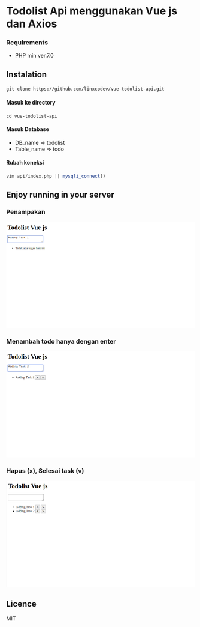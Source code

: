 # Todolist Api menggunakan Vue js dan Axios

### Requirements
- PHP min ver.7.0

## Instalation
```
git clone https://github.com/linxcodev/vue-todolist-api.git
```

#### Masuk ke directory
```
cd vue-todolist-api
```

#### Masuk Database
- DB_name => todolist
- Table_name => todo

#### Rubah koneksi
```php
vim api/index.php || mysqli_connect()
```

## Enjoy running in your server
### Penampakan
![alt](img/1.png)
### Menambah todo hanya dengan enter
![alt](img/2.png)
### Hapus (x), Selesai task (v)
![alt](img/3.png)

## Licence
MIT
